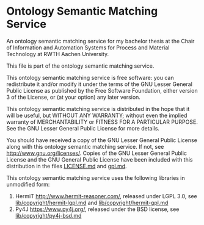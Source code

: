 # Ontology Semantic Matching Service

An ontology semantic matching service for my bachelor thesis at the
Chair of Information and Automation Systems for Process and Material
Technology at RWTH Aachen University.

This file is part of the ontology semantic matching service.

This ontology semantic matching service is free software: you can redistribute it and/or modify
it under the terms of the GNU Lesser General Public License as published by
the Free Software Foundation, either version 3 of the License, or
(at your option) any later version.

This ontology semantic matching service is distributed in the hope that it will be useful,
but WITHOUT ANY WARRANTY; without even the implied warranty of
MERCHANTABILITY or FITNESS FOR A PARTICULAR PURPOSE.  See the
GNU Lesser General Public License for more details.

You should have received a copy of the GNU Lesser General Public License
along with this ontology semantic matching service.  If not, see <http://www.gnu.org/licenses/>.
Copies of the GNU  Lesser General Public License and the GNU General Public
License have been included with this distribution in the files [LICENSE.md](<LICENSE.md>) and
[gpl.md](<gpl.md>).

This ontology semantic matching service uses the following libraries in unmodified form:

1) HermiT http://www.hermit-reasoner.com/, released under LGPL 3.0, see [lib/copyright/hermit-lgpl.md](<lib/copyright/hermit-lgpl.md>) and [lib/copyright/hermit-gpl.md](<lib/copyright/hermit-gpl.md>)
2) Py4J https://www.py4j.org/, released under the BSD license, see [lib/copyright/py4j-bsd.md](<lib/copyright/py4j-bsd.md>)
